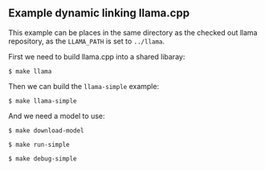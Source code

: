 ## Example dynamic linking llama.cpp
This example can be places in the same directory as the checked out llama repository,
as the `LLAMA_PATH` is set to `../llama`. 

First we need to build llama.cpp into a shared libaray:
```console
$ make llama
```

Then we can build the `llama-simple` example:
```console
$ make llama-simple
```

And we need a model to use:
```console
$ make download-model
```

```console
$ make run-simple
```

```console
$ make debug-simple
```

